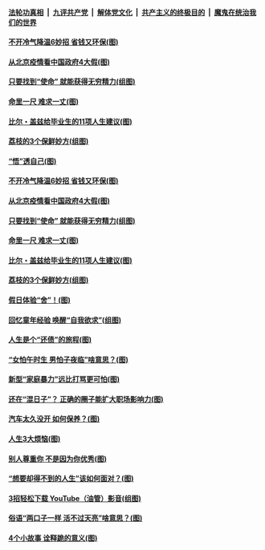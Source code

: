 

####  [法轮功真相](../../../../basic/blob/master/README.md?t=06222302) &nbsp;|&nbsp; [九评共产党](../../../../9ping.md/blob/master/README.md?t=06222302) &nbsp;|&nbsp; [解体党文化](../../../../jtdwh.md/blob/master/README.md?t=06222302)  &nbsp;|&nbsp; [共产主义的终极目的](../../../../gczydzjmd.md/blob/master/README.md?t=06222302) &nbsp;|&nbsp; [魔鬼在统治我们的世界](../../../../mgztzwmdsj.md/blob/master/README.md?t=06222302) 

#### [不开冷气降温6妙招 省钱又环保(图)](../pages/p8/937329.md?t=06222302) 

#### [从北京疫情看中国政府4大假(图)](../pages/p8/937196.md?t=06222302) 

#### [只要找到“使命” 就能获得无穷精力(组图)](../pages/p8/937159.md?t=06222302) 

#### [命里一尺 难求一丈(图)](../pages/p8/936782.md?t=06222302) 

#### [比尔・盖兹给毕业生的11项人生建议(图)](../pages/p8/936231.md?t=06222302) 

#### [荔枝的3个保鲜妙方(组图)](../pages/p8/936950.md?t=06222302) 

#### [“悟”透自己(图)](../pages/p8/936972.md?t=06222302) 

#### [不开冷气降温6妙招 省钱又环保(图)](../pages/p8/937329.md?t=06222302) 

#### [从北京疫情看中国政府4大假(图)](../pages/p8/937196.md?t=06222302) 

#### [只要找到“使命” 就能获得无穷精力(组图)](../pages/p8/937159.md?t=06222302) 

#### [命里一尺 难求一丈(图)](../pages/p8/936782.md?t=06222302) 

#### [比尔・盖兹给毕业生的11项人生建议(图)](../pages/p8/936231.md?t=06222302) 

#### [荔枝的3个保鲜妙方(组图)](../pages/p8/936950.md?t=06222302) 

#### [假日体验“舍”！(图)](../pages/p8/937183.md?t=06222302) 

#### [回忆童年经验 唤醒“自我欲求”(组图)](../pages/p8/937082.md?t=06222302) 

#### [人生是个“还债”的旅程(图)](../pages/p8/936768.md?t=06222302) 

#### [“女怕午时生 男怕子夜临”啥意思？(图)](../pages/p8/937081.md?t=06222302) 

#### [新型“家庭暴力”远比打骂更可怕(图)](../pages/p8/936230.md?t=06222302) 

#### [还在“混日子”？ 正确的圈子能扩大职场影响力(图)](../pages/p8/937049.md?t=06222302) 

#### [汽车太久没开 如何保养？(图)](../pages/p8/937035.md?t=06222302) 

#### [人生3大烦恼(图)](../pages/p8/936959.md?t=06222302) 

#### [别人尊重你 不是因为你优秀(图)](../pages/p8/936253.md?t=06222302) 

#### [“想要却得不到的人生”该如何面对？(图)](../pages/p8/936933.md?t=06222302) 

#### [3招轻松下载 YouTube（油管）影音(组图)](../pages/p8/936922.md?t=06222302) 

#### [俗语“两口子一样 活不过天亮”啥意思？(图)](../pages/p8/936917.md?t=06222302) 

#### [4个小故事 诠释跪的意义(图)](../pages/p8/936353.md?t=06222302) 

